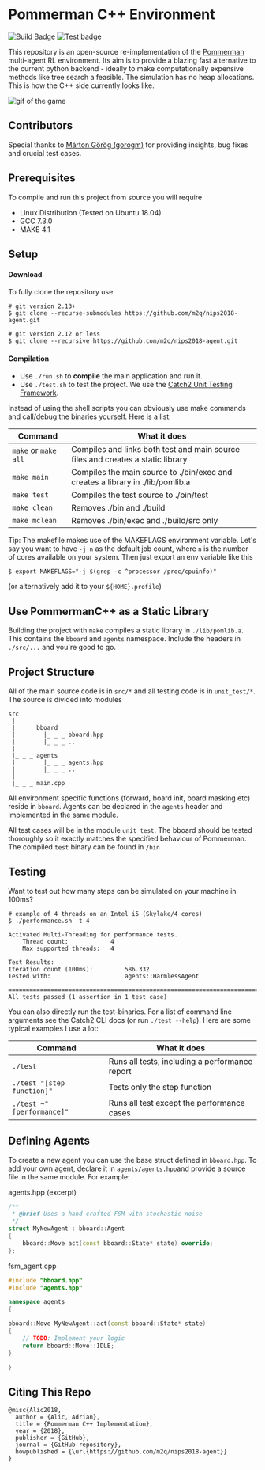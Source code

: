 # Pommerman C++ Environment

[![Build Badge](https://github.com/tomatenbrei/pomcpp/workflows/build/badge.svg)](https://github.com/tomatenbrei/pomcpp/actions?query=workflow%3Abuild) 
[![Test badge](https://github.com/tomatenbrei/pomcpp/workflows/test/badge.svg)](https://github.com/tomatenbrei/pomcpp/actions?query=workflow%3Atest)

This repository is an open-source re-implementation of the [Pommerman](https://www.pommerman.com/) multi-agent RL environment. Its aim is to provide a blazing fast alternative to the current python backend - ideally to make computationally expensive methods like tree search a feasible. The simulation has no heap allocations. This is how the C++ side currently looks like.

![gif of the game](docs/gifs/08_08.gif)

## Contributors

Special thanks to [Márton Görög (gorogm)](https://github.com/gorogm) for providing insights, bug fixes and crucial test cases.

## Prerequisites

To compile and run this project from source you will require

- Linux Distribution (Tested on Ubuntu 18.04)
- GCC 7.3.0
- MAKE 4.1

## Setup

#### Download

To fully clone the repository use
```
# git version 2.13+
$ git clone --recurse-submodules https://github.com/m2q/nips2018-agent.git

# git version 2.12 or less
$ git clone --recursive https://github.com/m2q/nips2018-agent.git
```

#### Compilation

* Use `./run.sh` to **compile** the main application and run it.
* Use `./test.sh` to test the project. We use the [Catch2 Unit Testing Framework](https://github.com/catchorg/Catch2).

Instead of using the shell scripts you can obviously use make commands and call/debug the binaries yourself. Here is a list:

| Command | What it does |
| ------- | ------------ |
| `make` or `make all`  | Compiles and links both test and main source files and creates a static library |
| `make main` | Compiles the main source to ./bin/exec and creates a library in ./lib/pomlib.a |
| `make test`  | Compiles the test source to ./bin/test  | 
| `make clean`  | Removes ./bin and ./build  |
| `make mclean`  | Removes ./bin/exec and ./build/src only |

Tip: The makefile makes use of the MAKEFLAGS environment variable. Let's say you want
to have `-j n` as the default job count, where `n` is the number of cores available on
your system. Then just export an env variable like this

```
$ export MAKEFLAGS="-j $(grep -c ^processor /proc/cpuinfo)"
```

(or alternatively add it to your `${HOME}.profile`)

## Use PommermanC++ as a Static Library

Building the project with `make` compiles a static library in `./lib/pomlib.a`. This contains the `bboard` and `agents` namespace. Include the headers in `./src/...` and you're good to go.

## Project Structure

All of the main source code is in `src/*` and all testing code is in `unit_test/*`. The source is divided into modules

```
src
 |
 |_ _ _ bboard
 |        |_ _ _ bboard.hpp
 |        |_ _ _ ..
 |
 |_ _ _ agents
 |        |_ _ _ agents.hpp
 |        |_ _ _ ..
 |
 |_ _ _ main.cpp
```

All environment specific functions (forward, board init, board masking etc) reside in `bboard`. Agents can be declared
in the `agents` header and implemented in the same module.

All test cases will be in the module `unit_test`. The bboard should be tested thoroughly so it exactly matches the specified behaviour of Pommerman. The compiled `test` binary can be found in `/bin`

## Testing

Want to test out how many steps can be simulated on your machine in 100ms?

```
# example of 4 threads on an Intel i5 (Skylake/4 cores)
$ ./performance.sh -t 4 

Activated Multi-Threading for performance tests. 
	Thread count:            4
	Max supported threads:   4

Test Results:
Iteration count (100ms):         586.332
Tested with:                     agents::HarmlessAgent

===============================================================================
All tests passed (1 assertion in 1 test case)

```
You can also directly run the test-binaries. For a list of command line arguments
see the Catch2 CLI docs (or run `./test --help`). Here are some typical examples
I use a lot:

| Command | What it does |
| ------- | ------------ |
| `./test`  | Runs all tests, including a performance report |
| `./test "[step function]"` | Tests only the step function  |
| `./test ~"[performance]"` | Runs all test except the performance cases| 


## Defining Agents

To create a new agent you can use the base struct defined in `bboard.hpp`. To add your own agent, declare it in
`agents/agents.hpp`and provide a source file in the same module. For example:

agents.hpp (excerpt)
```C++
/**
 * @brief Uses a hand-crafted FSM with stochastic noise
 */
struct MyNewAgent : bboard::Agent
{
    bboard::Move act(const bboard::State* state) override;
};
```

fsm_agent.cpp
```C++
#include "bboard.hpp"
#include "agents.hpp"

namespace agents
{

bboard::Move MyNewAgent::act(const bboard::State* state)
{
    // TODO: Implement your logic
    return bboard::Move::IDLE;
}

}
```
## Citing This Repo

```
@misc{Alic2018,
  author = {Alic, Adrian},
  title = {Pommerman C++ Implementation},
  year = {2018},
  publisher = {GitHub},
  journal = {GitHub repository},
  howpublished = {\url{https://github.com/m2q/nips2018-agent}}
}

```
